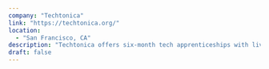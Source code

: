 ```yaml
---
company: "Techtonica"
link: "https://techtonica.org/"
location:
  - "San Francisco, CA"
description: "Techtonica offers six-month tech apprenticeships with living stipends and laptops to women and non-binary adults with low incomes, then place graduates with sponsor companies for at least three months of full-time work."
draft: false
---
```

